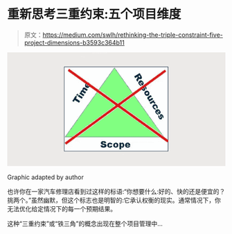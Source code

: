 # 重新思考三重约束:五个项目维度

> 原文：<https://medium.com/swlh/rethinking-the-triple-constraint-five-project-dimensions-b3593c364b11>

![](img/d34f72785a0264f8b4b56b81b316d36c.png)

Graphic adapted by author

也许你在一家汽车修理店看到过这样的标语:“你想要什么:好的、快的还是便宜的？挑两个。”虽然幽默，但这个标志也是明智的:它承认权衡的现实。通常情况下，你无法优化给定情况下的每一个预期结果。

这种“三重约束”或“铁三角”的概念出现在整个项目管理中…